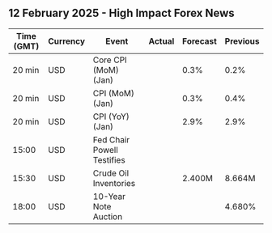 ## 12 February 2025 - High Impact Forex News

| Time (GMT) | Currency | Event | Actual | Forecast | Previous |
|------|----------|-------|--------|----------|----------|
| 20 min | USD | Core CPI (MoM) (Jan) |  | 0.3% | 0.2% |
| 20 min | USD | CPI (MoM) (Jan) |  | 0.3% | 0.4% |
| 20 min | USD | CPI (YoY) (Jan) |  | 2.9% | 2.9% |
| 15:00 | USD | Fed Chair Powell Testifies |  |  |  |
| 15:30 | USD | Crude Oil Inventories |  | 2.400M | 8.664M |
| 18:00 | USD | 10-Year Note Auction |  |  | 4.680% |
